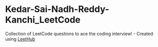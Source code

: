 # Kedar-Sai-Nadh-Reddy-Kanchi_LeetCode
Collection of LeetCode questions to ace the coding interview! - Created using [LeetHub](https://github.com/QasimWani/LeetHub)
